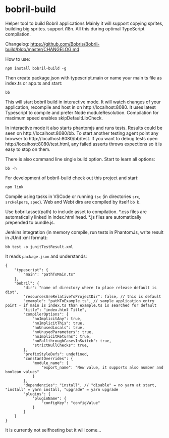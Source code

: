 # bobril-build
Helper tool to build Bobril applications
Mainly it will support copying sprites, building big sprites. support i18n. All this during optimal TypeScript compilation.

Changelog: https://github.com/Bobris/Bobril-build/blob/master/CHANGELOG.md

How to use:

	npm install bobril-build -g
	
Then create package.json with typescript.main or name your main ts file as index.ts or app.ts and start:

	bb
	
This will start bobril build in interactive mode. It will watch changes of your application, recompile and host in on http://localhost:8080.
It uses latest Typescript to compile and prefer Node moduleResolution. Compilation for maximum speed enables skipDefaultLibCheck.

In interactive mode it also starts phantomjs and runs tests. Results could be seen on http://localhost:8080/bb.
To start another testing agent point any browser to http://localhost:8080/bb/test.
If you want to debug tests open http://localhost:8080/test.html, any failed asserts throws expections so it is easy to stop on them.

There is also command line single build option. Start to learn all options:

	bb -h

For development of bobril-build check out this project and start:

	npm link

Compile using tasks in VSCode or running `tsc` (in directories `src`, `srcHelpers`, `spec`). Web and Webt dirs are compiled by itself `bb b`.

Use bobril.asset(path) to include asset to compilation. *.css files are automatically linked in index.html head. *.js files are automatically prepended to bundle.js.

Jenkins integration (in memory compile, run tests in PhantomJs, write result in JUnit xml format):

	bb test -o junitTestResult.xml

It reads `package.json` and understands:

	{
		"typescript": {
			"main": "pathToMain.ts"
		},
		"bobril": {
			"dir": "name of directory where to place release default is dist",
			"resourcesAreRelativeToProjectDir": false, // this is default
			"example": "pathToExample.ts", // sample application entry point - if main is index.ts than example.ts is searched for default
			"title": "index.html Title",
			"compilerOptions": {
                "noImplicitAny": true,
                "noImplicitThis": true,
                "noUnusedLocals": true,
                "noUnusedParameters": true,
                "noImplicitReturns": true,
                "noFallthroughCasesInSwitch": true,
                "strictNullChecks": true,
			},
			"prefixStyleDefs": undefined,
			"constantOverrides": {
				"module_name": {
					"export_name": "New value, it supports also number and boolean values"
				}
			},
			"dependencies": "install", // "disable" = no yarn at start, "install" = yarn install, "upgrade" = yarn upgrade
			"plugins": {
				"pluginName": {
					"configKey": "configValue"
				}
			}
		}
	}
	
It is currently not selfhosting but it will come...
